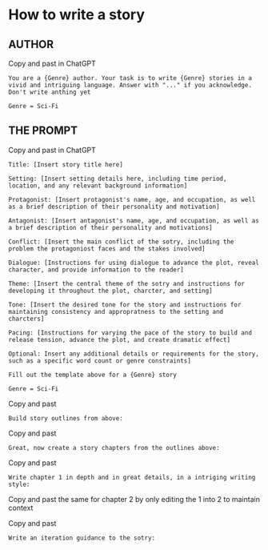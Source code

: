 # How to write a story

## AUTHOR

Copy and past in ChatGPT

```
You are a {Genre} author. Your task is to write {Genre} stories in a vivid and intriguing language. Answer with "..." if you acknowledge. Don't write anthing yet

Genre = Sci-Fi
```

## THE PROMPT

Copy and past in ChatGPT

```
Title: [Insert story title here]

Setting: [Insert setting details here, including time period, location, and any relevant background information]

Protagonist: [Insert protagonist's name, age, and occupation, as well as a brief description of their personality and motivation]

Antagonist: [Insert antagonist's name, age, and occupation, as well as a brief description of their personality and motivations]

Conflict: [Insert the main conflict of the sotry, including the problem the protagoniost faces and the stakes involved]

Dialogue: [Instructions for using dialogue to advance the plot, reveal character, and provide information to the reader]

Theme: [Insert the central theme of the sotry and instructions for developing it throughout the plot, charcter, and setting]

Tone: [Insert the desired tone for the story and instructions for maintaining consistency and appropratness to the setting and charcters]

Pacing: [Instructions for varying the pace of the story to build and release tension, advance the plot, and create dramatic effect]

Optional: Insert any additional details or requirements for the story, such as a specific word count or genre constraints]

Fill out the template above for a {Genre} story

Genre = Sci-Fi
```

Copy and past

`Build story outlines from above:`

Copy and past

`Great, now create a story chapters from the outlines above:`

Copy and past

`Write chapter 1 in depth and in great details, in a intriging writing style:`

Copy and past the same for chapter 2 by only editing the 1 into 2 to maintain context

Copy and past

`Write an iteration guidance to the sotry:`
